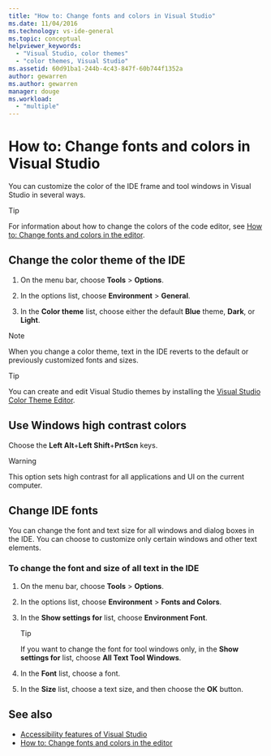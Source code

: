 ```yaml
---
title: "How to: Change fonts and colors in Visual Studio"
ms.date: 11/04/2016
ms.technology: vs-ide-general
ms.topic: conceptual
helpviewer_keywords:
  - "Visual Studio, color themes"
  - "color themes, Visual Studio"
ms.assetid: 60d91ba1-244b-4c43-847f-60b744f1352a
author: gewarren
ms.author: gewarren
manager: douge
ms.workload:
  - "multiple"
---
```

# How to: Change fonts and colors in Visual Studio

You can customize the color of the IDE frame and tool windows in Visual Studio in several ways.

> [!TIP]
> For information about how to change the colors of the code editor, see [How to: Change fonts and colors in the editor](../ide/reference/how-to-change-fonts-and-colors-in-the-editor.md).

## Change the color theme of the IDE

1. On the menu bar, choose **Tools** > **Options**.

1. In the options list, choose **Environment** > **General**.

1. In the **Color theme** list, choose either the default **Blue** theme, **Dark**, or **Light**.

> [!NOTE]
> When you change a color theme, text in the IDE reverts to the default or previously customized fonts and sizes.

> [!TIP]
> You can create and edit Visual Studio themes by installing the [Visual Studio Color Theme Editor](https://marketplace.visualstudio.com/items?itemName=VisualStudioPlatformTeam.VisualStudio2017ColorThemeEditor).

## Use Windows high contrast colors

Choose the **Left Alt**+**Left Shift**+**PrtScn** keys.

> [!WARNING]
> This option sets high contrast for all applications and UI on the current computer.

## Change IDE fonts

You can change the font and text size for all windows and dialog boxes in the IDE. You can choose to customize only certain windows and other text elements.

### To change the font and size of all text in the IDE

1. On the menu bar, choose **Tools** > **Options**.

1. In the options list, choose **Environment** > **Fonts and Colors**.

1. In the **Show settings for** list, choose **Environment Font**.

    > [!TIP]
    > If you want to change the font for tool windows only, in the **Show settings for** list, choose **All Text Tool Windows**.

1. In the **Font** list, choose a font.

1. In the **Size** list, choose a text size, and then choose the **OK** button.

## See also

- [Accessibility features of Visual Studio](../ide/reference/accessibility-features-of-visual-studio.md)
- [How to: Change fonts and colors in the editor](../ide/reference/how-to-change-fonts-and-colors-in-the-editor.md)